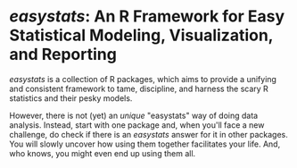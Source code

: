 # *easystats*: An R Framework for Easy Statistical Modeling, Visualization, and Reporting

*easystats* is a collection of R packages, which aims to provide a unifying
and consistent framework to tame, discipline, and harness the scary R statistics
and their pesky models.

However, there is not (yet) an *unique* "easystats" way of doing data
analysis. Instead, start with one package and, when you'll face a new
challenge, do check if there is an *easystats* answer for it in other packages.
You will slowly uncover how using them together facilitates your life. And, who
knows, you might even end up using them all.

